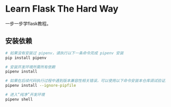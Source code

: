 # Learn Flask The Hard Way

一步一步学flask教程。

## 安装依赖

```bash
# 如果没有安装过 pipenv，请执行以下一条命令完成 pipenv 安装
pip install pipenv

# 安装开发环境所需所有依赖
pipenv install

# 如果在后续代码执行过程中遇到版本兼容性相关错误，可以使用以下命令安装本仓库调试验证过的所有依赖库精确依赖版本
pipenv install --ignore-pipfile

# 进入“纯净”开发环境
pipenv shell
```

